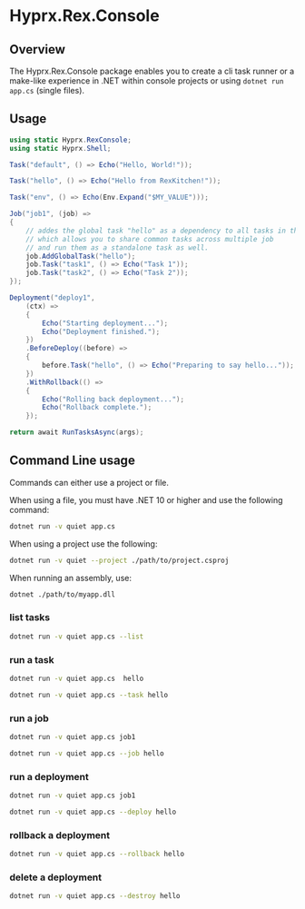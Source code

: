 # Hyprx.Rex.Console

## Overview

The Hyprx.Rex.Console package enables you to create a cli task runner or
a make-like experience in .NET within console projects or using `dotnet run app.cs` (single files).

## Usage

```csharp
using static Hyprx.RexConsole;
using static Hyprx.Shell;

Task("default", () => Echo("Hello, World!"));

Task("hello", () => Echo("Hello from RexKitchen!"));

Task("env", () => Echo(Env.Expand("$MY_VALUE")));

Job("job1", (job) =>
{
    // addes the global task "hello" as a dependency to all tasks in this job
    // which allows you to share common tasks across multiple job
    // and run them as a standalone task as well.
    job.AddGlobalTask("hello");
    job.Task("task1", () => Echo("Task 1"));
    job.Task("task2", () => Echo("Task 2"));
});

Deployment("deploy1",
    (ctx) =>
    {
        Echo("Starting deployment...");
        Echo("Deployment finished.");
    })
    .BeforeDeploy((before) =>
    {
        before.Task("hello", () => Echo("Preparing to say hello..."));
    })
    .WithRollback(() =>
    {
        Echo("Rolling back deployment...");
        Echo("Rollback complete.");
    });

return await RunTasksAsync(args);
```

## Command Line usage

Commands can either use a project or file.

When using a file, you must have .NET 10 or higher and use the following command:

```bash
dotnet run -v quiet app.cs
```

When using a project use the following:

```bash
dotnet run -v quiet --project ./path/to/project.csproj
```

When running an assembly, use:

```bash
dotnet ./path/to/myapp.dll
```

### list tasks

```bash
dotnet run -v quiet app.cs --list
```

### run a task

```bash
dotnet run -v quiet app.cs  hello
```

```bash
dotnet run -v quiet app.cs --task hello
```

### run a job

```bash
dotnet run -v quiet app.cs job1
```

```bash
dotnet run -v quiet app.cs --job hello
```

### run a deployment

```bash
dotnet run -v quiet app.cs job1
```

```bash
dotnet run -v quiet app.cs --deploy hello
```

### rollback a deployment

```bash
dotnet run -v quiet app.cs --rollback hello
```

### delete a deployment

```bash
dotnet run -v quiet app.cs --destroy hello
```
